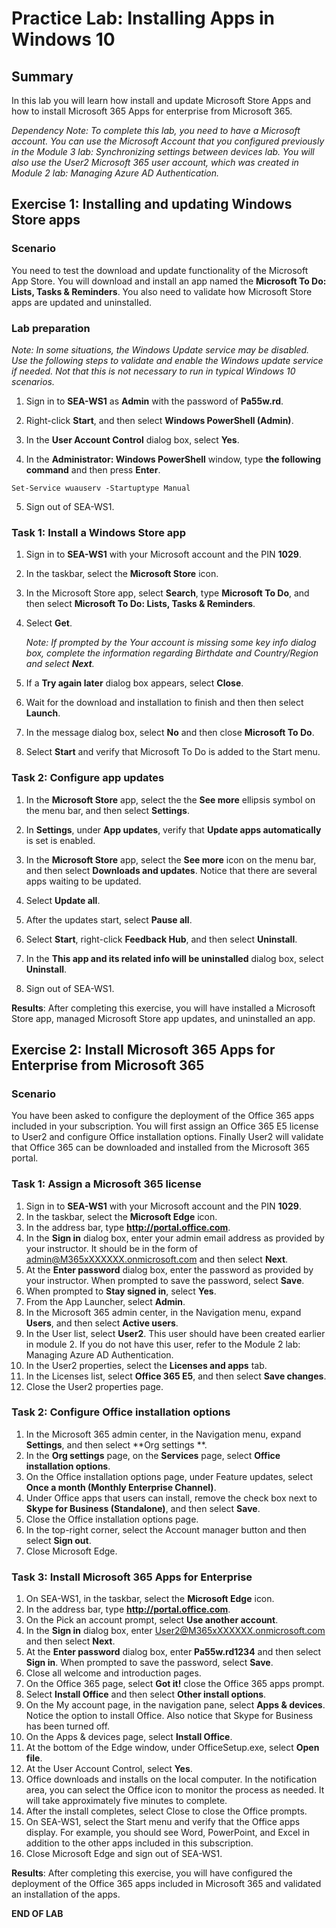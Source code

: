 # Practice Lab: Installing Apps in Windows 10


## Summary

In this lab you will learn how install and update Microsoft Store Apps and how to install Microsoft 365 Apps for enterprise from Microsoft 365.

_Dependency Note: To complete this lab, you need to have a Microsoft account. You can use the Microsoft Account that you configured previously in the Module 3 lab: Synchronizing settings between devices lab. You will also use the User2 Microsoft 365 user account, which was created in Module 2 lab: Managing Azure AD Authentication._

## Exercise 1: Installing and updating Windows Store apps

### Scenario

You need to test the download and update functionality of the Microsoft App Store. You will download and install an app named the **Microsoft To Do: Lists, Tasks & Reminders**. You also need to validate how Microsoft Store apps are updated and uninstalled.

### Lab preparation

*Note: In some situations, the Windows Update service may be disabled. Use the following steps to validate and enable the Windows update service if needed. Not that this is not necessary to run in typical Windows 10 scenarios.*

1.  Sign in to **SEA-WS1** as **Admin** with the password of **Pa55w.rd**.
    
2.  Right-click **Start**, and then select **Windows PowerShell (Admin)**.

3.  In the **User Account Control** dialog box, select **Yes**.

4.  In the **Administrator: Windows PowerShell** window, type **the following
    command** and then press **Enter**.

```
Set-Service wuauserv -Startuptype Manual
```

5.  Sign out of SEA-WS1.

### Task 1: Install a Windows Store app

1. Sign in to **SEA-WS1** with your Microsoft account and the PIN **1029**.

2. In the taskbar, select the **Microsoft Store** icon.

3. In the Microsoft Store app, select **Search**, type **Microsoft To Do**, and then select **Microsoft To Do: Lists, Tasks & Reminders**.

4. Select **Get**.  

   *Note: If prompted by the Your account is missing some key info dialog box, complete the information regarding Birthdate and Country/Region and select **Next**.*

5. If a **Try again later** dialog box appears, select **Close**.

6. Wait for the download and installation to finish and then then select **Launch**.

7. In the message dialog box, select **No** and then close **Microsoft To Do**.

8. Select **Start** and verify that Microsoft To Do is added to the Start menu.

### Task 2: Configure app updates

1.  In the **Microsoft Store** app, select the the **See more** ellipsis symbol on the menu bar, and then select **Settings**.
2.  In **Settings**, under **App updates**, verify that **Update apps automatically** is set is enabled.
3.  In the **Microsoft Store** app, select the **See more** icon on the menu bar, and then select **Downloads and updates**. Notice that there are several apps waiting to be updated.
4.  Select **Update all**.

5.  After the updates start, select **Pause all**.

6.  Select **Start**, right-click **Feedback Hub**, and then select **Uninstall**.
    
7.  In the **This app and its related info will be uninstalled** dialog box, select **Uninstall**.
    
8.  Sign out of SEA-WS1.

**Results**: After completing this exercise, you will have installed a Microsoft Store app, managed Microsoft Store app updates, and uninstalled an app.

## Exercise 2: Install Microsoft 365 Apps for Enterprise from Microsoft 365

### Scenario

You have been asked to configure the deployment of the Office 365 apps included in your subscription. You will first assign an Office 365 E5 license to User2 and configure Office installation options. Finally User2 will validate that Office 365 can be downloaded and installed from the Microsoft 365 portal.

### Task 1: Assign a Microsoft 365 license

1. Sign in to **SEA-WS1** with your Microsoft account and the PIN **1029**.
2. In the taskbar, select the **Microsoft Edge** icon.
3. In the address bar, type **http://portal.office.com**.
4. In the **Sign in** dialog box, enter your admin email address as provided by your instructor. It should be in the form of admin@M365xXXXXXX.onmicrosoft.com and then select **Next**.
5. At the **Enter password** dialog box, enter the password as provided by your instructor. When prompted to save the password, select **Save**. 
6. When prompted to **Stay signed in**, select **Yes**.
7. From the App Launcher, select **Admin**.
8. In the Microsoft 365 admin center, in the Navigation menu, expand **Users**, and then select **Active users**.
9. In the User list, select **User2**. This user should have been created earlier in module 2. If you do not have this user, refer to the Module 2 lab: Managing Azure AD Authentication.
10. In the User2 properties, select the **Licenses and apps** tab.
11. In the Licenses list, select **Office 365 E5**, and then select **Save changes**.
12. Close the User2 properties page.

### Task 2: Configure Office installation options

1. In the Microsoft 365 admin center, in the Navigation menu, expand **Settings**, and then select **Org settings **.
2. In the **Org settings** page, on the **Services** page, select **Office installation options**.
3. On the Office installation options page, under Feature updates, select **Once a month (Monthly Enterprise Channel)**.
4. Under Office apps that users can install, remove the check box next to **Skype for Business (Standalone)**, and then select **Save**.
5. Close the Office installation options page.
6. In the top-right corner, select the Account manager button and then select **Sign out**.
7. Close Microsoft Edge.

### Task 3: Install Microsoft 365 Apps for Enterprise

1. On SEA-WS1, in the taskbar, select the **Microsoft Edge** icon.
2. In the address bar, type **http://portal.office.com**.
3. On the Pick an account prompt, select **Use another account**.
4. In the **Sign in** dialog box, enter User2@M365xXXXXXX.onmicrosoft.com and then select **Next**.
5. At the **Enter password** dialog box, enter **Pa55w.rd1234** and then select **Sign in**. When prompted to save the password, select **Save**. 
6. Close all welcome and introduction pages.
7. On the Office 365 page, select **Got it!** close the Office 365 apps prompt.
8. Select **Install Office** and then select **Other install options**.
9. On the My account page, in the navigation pane, select **Apps & devices**. Notice the option to install Office. Also notice that Skype for Business has been turned off.
10. On the Apps & devices page, select **Install Office**.
11. At the bottom of the Edge window, under OfficeSetup.exe, select **Open file**.
12. At the User Account Control, select **Yes**.
13. Office downloads and installs on the local computer. In the notification area, you can select the Office icon to monitor the process as needed. It will take approximately five minutes to complete.
14. After the install completes, select Close to close the Office prompts.
15. On SEA-WS1, select the Start menu and verify that the Office apps display. For example, you should see Word, PowerPoint, and Excel in addition to the other apps included in this subscription.
16. Close Microsoft Edge and sign out of SEA-WS1.

**Results**: After completing this exercise, you will have configured the deployment of the Office 365 apps included in Microsoft 365 and validated an installation of the apps. 

**END OF LAB**
